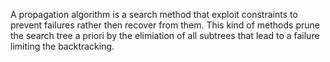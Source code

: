 A propagation algorithm is a search method that exploit constraints to prevent failures rather then recover from them.
This kind of methods prune the search tree a priori by the elimiation of all subtrees that lead to a failure limiting the backtracking.